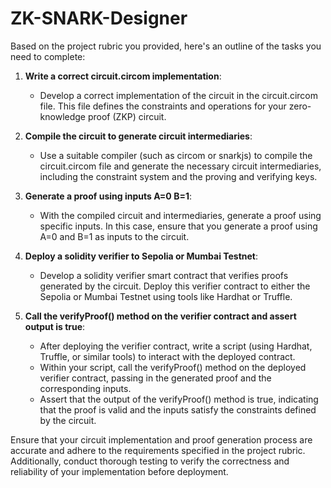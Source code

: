 # ZK-SNARK-Designer
Based on the project rubric you provided, here's an outline of the tasks you need to complete:

1. **Write a correct circuit.circom implementation**:
   - Develop a correct implementation of the circuit in the circuit.circom file. This file defines the constraints and operations for your zero-knowledge proof (ZKP) circuit.

2. **Compile the circuit to generate circuit intermediaries**:
   - Use a suitable compiler (such as circom or snarkjs) to compile the circuit.circom file and generate the necessary circuit intermediaries, including the constraint system and the proving and verifying keys.

3. **Generate a proof using inputs A=0 B=1**:
   - With the compiled circuit and intermediaries, generate a proof using specific inputs. In this case, ensure that you generate a proof using A=0 and B=1 as inputs to the circuit.

4. **Deploy a solidity verifier to Sepolia or Mumbai Testnet**:
   - Develop a solidity verifier smart contract that verifies proofs generated by the circuit. Deploy this verifier contract to either the Sepolia or Mumbai Testnet using tools like Hardhat or Truffle.

5. **Call the verifyProof() method on the verifier contract and assert output is true**:
   - After deploying the verifier contract, write a script (using Hardhat, Truffle, or similar tools) to interact with the deployed contract.
   - Within your script, call the verifyProof() method on the deployed verifier contract, passing in the generated proof and the corresponding inputs.
   - Assert that the output of the verifyProof() method is true, indicating that the proof is valid and the inputs satisfy the constraints defined by the circuit.

Ensure that your circuit implementation and proof generation process are accurate and adhere to the requirements specified in the project rubric. Additionally, conduct thorough testing to verify the correctness and reliability of your implementation before deployment.
